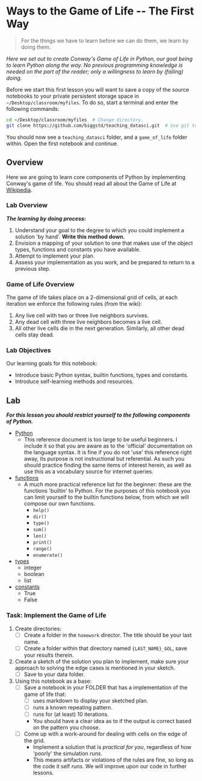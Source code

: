 # Ways to the Game of Life -- The First Way

> For the things we have to learn before we can do them, we learn by doing them.

*Here we set out to create Conway's Game of Life in Python, our goal being to 
learn Python along the way. No previous programming knowledge is needed on the
part of the reader; only a willingness to learn by (failing) doing.*

Before we start this first lesson you will want to save a copy of the source notebooks to your private persistent storage space in `~/Desktop/classroom/myfiles`. To do so, start a terminal and enter the following commands:

```bash
cd ~/Desktop/classroom/myfiles  # Change directory.
git clone https://github.com/biggstd/teaching_datasci.git  # Use git to download a  copy of a remote directory.
```

You should now see a `teaching_datasci` folder, and a `game_of_life` folder within. Open the first notebook and continue.


## Overview

Here we are going to learn core components of Python by implementing Conway's game of life. You should read all about the Game of Life at [Wikipedia](https://en.wikipedia.org/wiki/Conway%27s_Game_of_Life).


### Lab Overview

***The learning by doing process:***

1. Understand your goal to the degree to which you could implement a
   solution 'by hand'. **Write this method down.**
2. Envision a mapping of your solution to one that makes use of
   the object types, functions and constants you have available.
3. Attempt to implement your plan.
4. Assess your implementation as you work, and be prepared to return
   to a previous step.

      
### Game of Life Overview

The game of life takes place on a 2-dimensional grid of cells, at each iteration
we enforce the following rules (from the wiki):

1. Any live cell with two or three live neighbors survives.
1. Any dead cell with three live neighbors becomes a live cell.
1. All other live cells die in the next generation. Similarly, all other
   dead cells stay dead.


### Lab Objectives

Our learning goals for this notebook:
+ Introduce basic Python syntax, builtin functions, types and constants.
+ Introduce self-learning methods and resources.


## Lab

***For this lesson you should restrict yourself to the following components
of Python.***

+ [Python](https://docs.python.org/3/reference/index.html#reference-index)
  + This reference document is too large to be useful beginners. I include it
    so that you are aware as to the 'official' documentation on the language
    syntax. It is fine if you do not 'use' this reference right away, its purpose
    is not instructional but referential. As such you should practice finding
    the same items of interest herein, as well as use this as a vocabulary source
    for internet queries.
+ [functions](https://docs.python.org/3/library/functions.html#built-in-funcs)
  + A much more practical reference list for the beginner: these are the functions
    'builtin' to Python. For the purposes of this notebook you can limit yourself
    to the builtin functions below, from which we will compose our own functions.
    + `help()`
    + `dir()`
    + `type()`
    + `sum()`
    + `len()`
    + `print()`
    + `range()`
    + `enumerate()`
+ [types](https://docs.python.org/3/library/stdtypes.html)
  + integer
  + boolean
  + list
+ [constants](https://docs.python.org/3/library/constants.html#built-in-consts)
  + True
  + False


### Task: Implement the Game of Life

1. Create directories:
   + [ ] Create a folder in the `homework` director. The title should be your last name.
   + [ ] Create a folder within that directory named `{LAST_NAME}_GOL`, save your results therein.
2. Create a sketch of the solution you plan to implement, make sure your approach to 
   solving the edge cases is mentioned in your sketch.
   + [ ] Save to your data folder.
3. Using this notebook as a base:
   + [ ] Save a notebook in your FOLDER that has a implementation of the game of life that:
     + [ ] uses markdown to display your sketched plan.
     + [ ] runs a known repeating pattern.
     + [ ] runs for (at least) 10 iterations.
     + You should have a clear idea as to if the output is correct based on the 
       pattern you choose.
   + [ ] Come up with a work-around for dealing with cells on the edge of the grid.
     + Implement a solution that is *practical for you*, regardless of how 'poorly'
       the simulation *runs*.
     + This means artifacts or violations of the rules are fine, so long as the code
       it self *runs*. We will improve upon our code in further lessons.
